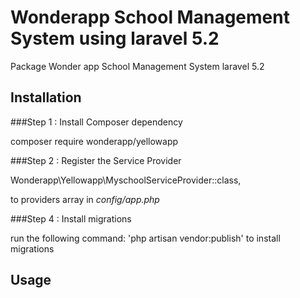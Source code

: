 # Wonderapp School Management System using laravel 5.2

Package  Wonder app School Management System laravel 5.2 

## Installation


###Step 1 : Install Composer dependency

   composer require wonderapp/yellowapp


###Step 2 : Register the Service Provider

   Wonderapp\Yellowapp\MyschoolServiceProvider::class,

to providers array in *config/app.php*

###Step 4 : Install migrations

run the following command: 'php artisan vendor:publish' to install migrations


## Usage


